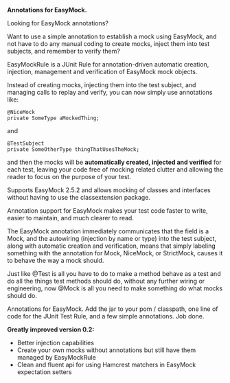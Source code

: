 **Annotations for EasyMock.**

Looking for EasyMock annotations?

Want to use a simple annotation to establish a mock using EasyMock, and not have to do any manual coding to create mocks, inject them into test subjects, and remember to verify them?

EasyMockRule is a JUnit Rule for annotation-driven automatic creation, injection, management and verification of EasyMock mock objects.

Instead of creating mocks, injecting them into the test subject, and managing calls to replay and verify, you can now simply use annotations like:
```
@NiceMock
private SomeType aMockedThing;
```
and
```
@TestSubject
private SomeOtherType thingThatUsesTheMock;
```
and then the mocks will be **automatically created, injected and verified** for each test, leaving your code free of mocking related clutter and allowing the reader to focus on the purpose of your test.

Supports EasyMock 2.5.2 and allows mocking of classes and interfaces without having to use the classextension package.

Annotation support for EasyMock makes your test code faster to write, easier to maintain, and much clearer to read.

The EasyMock annotation immediately communicates that the field is a Mock, and the autowiring (injection by name or type) into the test subject, along with automatic creation and verification, means that simply labeling something with the annotation for Mock, NiceMock, or StrictMock, causes it to behave the way a mock should.

Just like @Test is all you have to do to make a method behave as a test and do all the things test methods should do, without any further wiring or engineering, now @Mock is all you need to make something do what mocks should do.

Annotations for EasyMock. Add the jar to your pom / classpath, one line of code for the JUnit Test Rule, and a few simple annotations. Job done.


**Greatly improved version 0.2:**

  * Better injection capabilities
  * Create your own mocks without annotations but still have them managed by EasyMockRule
  * Clean and fluent api for using Hamcrest matchers in EasyMock expectation setters


